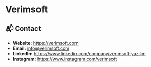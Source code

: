 # Verimsoft

## 📬 Contact

- **Website:** https://verimsoft.com
- **Email:** info@verimsoft.com
- **LinkedIn:** https://www.linkedin.com/company/verimsoft-yazılım  
- **Instagram:** https://www.instagram.com/verimsoft  
